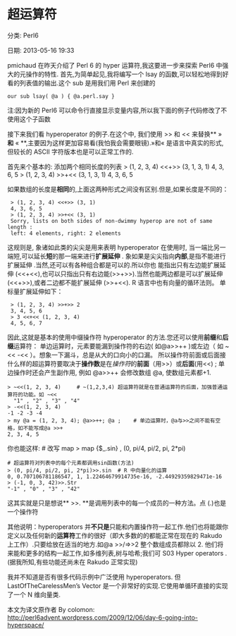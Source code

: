 # 超运算符

分类: Perl6

日期: 2013-05-16 19:33


pmichaud 在昨天介绍了 Perl 6 的 hyper 运算符,我这要进一步来探索 Perl6 中强大的元操作的特性.
首先,为简单起见,我将编写一个 lsay 的函数,可以轻松地得到好看的列表值的输出.这个 sub 是用我们用 Perl 来创建的

  
    our sub lsay( @a ) { @a.perl.say }


注:因为新的 Perl6 可以命令行直接显示变量内容,所以我下面的例子代码修改了不使用这个子函数

接下来我们看 hyperoperator 的例子.在这个中, 我们使用 >> 和 << 来替换** » **和** « **,主要因为这样更加容易看(我怕我会需要眼镜).»和« 是语言中真实的形式,但较长的 ASCII 字符版本也是可以正常工作的.

首先来个基本的:
添加两个相同长度的列表
     > (1, 2, 3, 4) <<+>> (3, 1, 3, 1)
     4, 3, 6, 5
     > (1, 2, 3, 4) >>+<< (3, 1, 3, 1)
     4, 3, 6, 5


如果数组的长度是**相同**的,上面这两种形式之间没有区别.但是,如果长度是不同的：
    
     > (1, 2, 3, 4) <<+>> (3, 1)
     4, 3, 6, 5
     > (1, 2, 3, 4) >>+<< (3, 1)
     Sorry, lists on both sides of non-dwimmy hyperop are not of same length :
     left: 4 elements, right: 2 elements


  这规则是, 象诸如此类的尖尖是用来表明 hyperoperator 在使用时, 当一端比另一端短,可以延长**短**的那一端来进行**扩展延伸** .
象如果是尖尖指向**内部**,是指不能进行扩展延伸 .当然,还可以有各种组合都是可以的.所以你也 能指出只有左边能扩展延伸 (<<+<<),也可以只指出只有右边能(>>+>>).当然也能两边都是可以扩展延伸 (<<+>>),或者二边都不能扩展延伸 (>>+<<).  R 语言中也有向量的循环法则。
单标量扩展延伸如下：

     > (1, 2, 3, 4) >>+>> 2
     3, 4, 5, 6
     > 3 <<+<< (1, 2, 3, 4)
     4, 5, 6, 7


因此,这就是基本的使用中缀操作符 hyperoperator 的方法.您还可以使用**前缀**和**后缀**运算符：
单边运算时，元素要能漏到操作符的右边(  如@a>>++  )或左边（ 如 ~<< -<< ）。想象一下漏斗，总是从大的口向小的口漏。
所以操作符前面或后面接什么样的超运算符要取决于**操作数**是在*操作符*的**前面**（用>>）或**后面**(用<<) ; 单边操作时还会产生副作用, 例如 @a>>++ 会修改数组 @a, 使数组元素都+1.

    > ~<<(1, 2, 3, 4)     # ~(1,2,3,4) 超运算符就是在普通运算符的后面，加强普通运算符的功能。如 ~<<
      "1" , "2" , "3" , "4"
    > -<<(1, 2, 3, 4)
    -1 -2 -3 -4
    > my @a = (1, 2, 3, 4); @a>>++; @a ;    # 单边运算时，@a与>>之间不能有空格，如不能写成@a >>+  
    2, 3, 4, 5


 

你也能这样:
    # 改写 map
    > map {$_.sin} , (0, pi/4, pi/2, pi, 2*pi)	
	
	# 超运算符对列表中的每个元素都调用sin函数(方法)
    > (0, pi/4, pi/2, pi, 2*pi)>>.sin  # R 中向量化的运算
    0, 0.707106781186547, 1, 1.22464679914735e-16, -2.44929359829471e-16
    > (-1, 0, 3, 42)>>.Str
    "-1" , "0" , "3" , "42"


这其实就是只是想说** >>. **是调用列表中的每一个成员的一种方法。点 (.)也是一个操作符

其他说明：hyperoperators 并**不只是**只能和内置操作符一起工作.他们也将能跟你定义以及任何新的**运算符**工作的很好（即大多数的的都能正常在现在的 Rakudo 上工作）.只要给放在适当的地方.如@a >>/=>>2 整个数组成员都除以 2. 他们将来能和更多的结构一起工作,如多维列表,树与哈希;我们可 S03 Hyper operators .(据我所知,有些功能还尚未在 Rakudo 正常实现)

我并不知道是否有很多代码示例中广泛使用 hyperoperators. 但 LastOfTheCarelessMen’s Vector 是一个非常好的实现.它使用单循环直接的实现了一个 N 维向量类.

本文为译文原作者 By colomon: http://perl6advent.wordpress.com/2009/12/06/day-6-going-into-hyperspace/

 